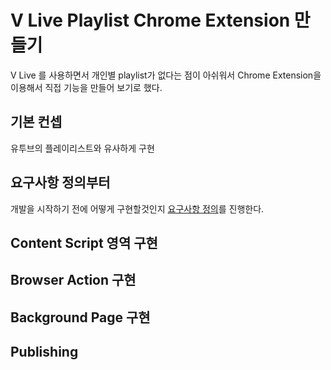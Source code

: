# V Live Playlist Chrome Extension 만들기
V Live 를 사용하면서 개인별 playlist가 없다는 점이 아쉬워서 Chrome Extension을 이용해서 직접 기능을 만들어 보기로 했다.

## 기본 컨셉
유투브의 플레이리스트와 유사하게 구현

## 요구사항 정의부터
개발을 시작하기 전에 어떻게 구현할것인지 [요구사항 정의](https://4ppl3hun73r.github.io/post/2019/11/vliveChromeExtensionRequirement)를 진행한다.

## Content Script 영역 구현

## Browser Action 구현

## Background Page 구현


## Publishing 

## 